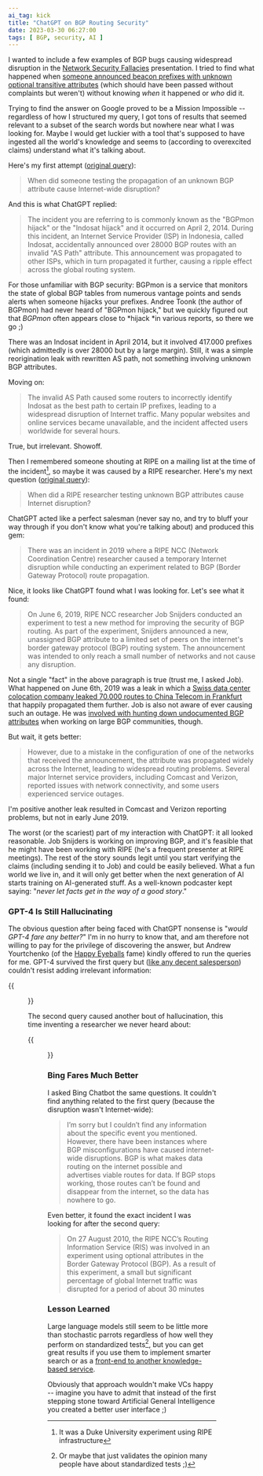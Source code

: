 ```yaml
---
ai_tag: kick
title: "ChatGPT on BGP Routing Security"
date: 2023-03-30 06:27:00
tags: [ BGP, security, AI ]
---
```

I wanted to include a few examples of BGP bugs causing widespread disruption in the [Network Security Fallacies](https://my.ipspace.net/bin/list?id=Net101#NETSEC) presentation. I tried to find what happened when [someone announced beacon prefixes with unknown optional transitive attributes](https://labs.ripe.net/author/erik/ripe-ncc-and-duke-university-bgp-experiment/) (which should have been passed without complaints but weren't) without knowing *when* it happened or *who* did it.

Trying to find the answer on Google proved to be a Mission Impossible -- regardless of how I structured my query, I got tons of results that seemed relevant to a subset of the search words but nowhere near what I was looking for. Maybe I would get luckier with a tool that's supposed to have ingested all the world's knowledge and seems to (according to overexcited claims) understand what it's talking about.
<!--more-->
Here's my first attempt ([original query](/2023/03/chatgpt-bgp-1.png)):

> When did someone testing the propagation of an unknown BGP attribute cause Internet-wide disruption?

And this is what ChatGPT replied:

> The incident you are referring to is commonly known as the "BGPmon hijack" or the "Indosat hijack" and it occurred on April 2, 2014. During this incident, an Internet Service Provider (ISP) in Indonesia, called Indosat, accidentally announced over 28000 BGP routes with an invalid "AS Path" attribute. This announcement was propagated to other ISPs, which in turn propagated it further, causing a ripple effect across the global routing system.

For those unfamiliar with BGP security: BGPmon is a service that monitors the state of global BGP tables from numerous vantage points and sends alerts when someone hijacks your prefixes. Andree Toonk (the author of BGPmon) had never heard of "BGPmon hijack," but we quickly figured out that *BGPmon* often appears close to *hijack *in various reports, so there we go ;)

There was an Indosat incident in April 2014, but it involved 417.000 prefixes (which admittedly is over 28000 but by a large margin). Still, it was a simple reorigination leak with rewritten AS path, not something involving unknown BGP attributes.

Moving on:

> The invalid AS Path caused some routers to incorrectly identify Indosat as the best path to certain IP prefixes, leading to a widespread disruption of Internet traffic. Many popular websites and online services became unavailable, and the incident affected users worldwide for several hours.

True, but irrelevant. Showoff.

Then I remembered someone shouting at RIPE on a mailing list at the time of the incident[^RD], so maybe it was caused by a RIPE researcher. Here's my next question ([original query](/2023/03/chatgpt-bgp-2.png)):

[^RD]: It was a Duke University experiment using RIPE infrastructure

> When did a RIPE researcher testing unknown BGP attributes cause Internet disruption?

ChatGPT acted like a perfect salesman (never say no, and try to bluff your way through if you don't know what you're talking about) and produced this gem:

> There was an incident in 2019 where a RIPE NCC (Network Coordination Centre) researcher caused a temporary Internet disruption while conducting an experiment related to BGP (Border Gateway Protocol) route propagation.

Nice, it looks like ChatGPT found what I was looking for. Let's see what it found:

> On June 6, 2019, RIPE NCC researcher Job Snijders conducted an experiment to test a new method for improving the security of BGP routing. As part of the experiment, Snijders announced a new, unassigned BGP attribute to a limited set of peers on the internet's border gateway protocol (BGP) routing system. The announcement was intended to only reach a small number of networks and not cause any disruption.

Not a single "fact" in the above paragraph is true (trust me, I asked Job). What happened on June 6th, 2019 was a leak in which a [Swiss data center colocation company leaked 70.000 routes to China Telecom in Frankfurt](https://www.manrs.org/2019/06/large-european-routing-leak-sends-traffic-through-china-telecom/) that happily propagated them further. Job is also not aware of ever causing such an outage. He was [involved with hunting down undocumented BGP attributes](https://www.rfc-editor.org/rfc/rfc8093.html) when working on large BGP communities, though.

But wait, it gets better:

> However, due to a mistake in the configuration of one of the networks that received the announcement, the attribute was propagated widely across the Internet, leading to widespread routing problems. Several major Internet service providers, including Comcast and Verizon, reported issues with network connectivity, and some users experienced service outages.

I'm positive another leak resulted in Comcast and Verizon reporting problems, but not in early June 2019.

The worst (or the scariest) part of my interaction with ChatGPT: it all looked reasonable. Job Snijders is working on improving BGP, and it's feasible that he might have been working with RIPE (he's a frequent presenter at RIPE meetings). The rest of the story sounds legit until you start verifying the claims (including sending it to Job) and could be easily believed. What a fun world we live in, and it will only get better when the next generation of AI starts training on AI-generated stuff. As a well-known podcaster kept saying: "_never let facts get in the way of a good story_."

### GPT-4 Is Still Hallucinating

The obvious question after being faced with ChatGPT nonsense is "_would GPT-4 fare any better?_" I'm in no hurry to know that, and am therefore not willing to pay for the privilege of discovering the answer, but Andrew Yourtchenko (of the [Happy Eyeballs](https://blog.ipspace.net/2013/03/happy-eyeballs-happiness-defined-by.html) fame) kindly offered to run the queries for me. GPT-4 survived the first query but ([like any decent salesperson](https://blog.ipspace.net/2023/03/worth-reading-dangers-knowing-everything.html)) couldn't resist adding irrelevant information:

{{<figure src="/2023/03/gpt4-1.jpg">}}

The second query caused another bout of hallucination, this time inventing a researcher we never heard about:

{{<figure src="/2023/03/gpt4-2.jpg">}}

### Bing Fares Much Better

I asked Bing Chatbot the same questions. It couldn't find anything related to the first query (because the disruption wasn't Internet-wide):

> I’m sorry but I couldn’t find any information about the specific event you mentioned. However, there have been instances where BGP misconfigurations have caused internet-wide disruptions. BGP is what makes data routing on the internet possible and advertises viable routes for data. If BGP stops working, those routes can’t be found and disappear from the internet, so the data has nowhere to go.

Even better, it found the exact incident I was looking for after the second query:

> On 27 August 2010, the RIPE NCC’s Routing Information Service (RIS) was involved in an experiment using optional attributes in the Border Gateway Protocol (BGP). As a result of this experiment, a small but significant percentage of global Internet traffic was disrupted for a period of about 30 minutes

### Lesson Learned

Large language models still seem to be little more than stochastic parrots regardless of how well they perform on standardized tests[^ST], but you can get great results if you use them to implement smarter search or as a [front-end to another knowledge-based service](https://writings.stephenwolfram.com/2023/03/chatgpt-gets-its-wolfram-superpowers/).

Obviously that approach wouldn't make VCs happy -- imagine you have to admit that instead of the first stepping stone toward Artificial General Intelligence you created a better user interface ;)

[^ST]: Or maybe that just validates the opinion many people have about standardized tests ;)